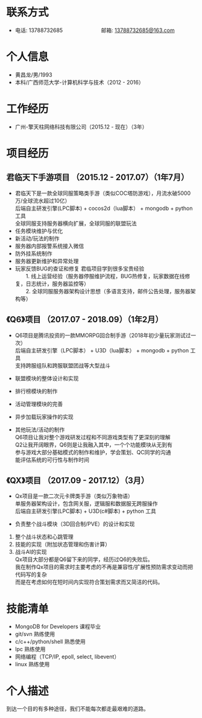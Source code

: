 # 联系方式
- 电话: 13788732685　　　　　　　 邮箱: 13788732685@163.com

# 个人信息
- 黄昌龙/男/1993
- 本科/广西师范大学-计算机科学与技术（2012 - 2016）

# 工作经历
- 广州-擎天柱网络科技有限公司（2015.12 - 现在）（3年）

# 项目经历

## 君临天下手游项目 （2015.12 - 2017.07）（1年7月）
- 君临天下是一款全球同服策略类手游（类似COC塔防游戏），月流水破5000万/全球流水超过10亿）
  <br/>后端自主研发引擎(LPC脚本) + cocos2d（lua脚本） + mongodb + python 工具
  <br/>全球同服支持服务器横向扩展，全球同服的联盟玩法
- 任务模块维护与优化
- 新活动/玩法的制作
- 服务器内部报警系统接入微信
- 防外挂系统制作
- 服务器更新维护和异常处理
- 玩家反馈BUG的查证和修复
君临项目学到很多宝贵经验
<br/>　　1. 线上运营经验（服务器停服维护流程，BUG热修复，玩家数据在线修复，日志统计，服务器监控等）  
　　2. 全球同服服务器架构设计思想（多语言支持，邮件公告处理，服务器架构等）</br>

## 《Q6》项目 （2017.07 - 2018.09）（1年2月）
- Q6项目是腾讯投资的一款MMORPG回合制手游（2018年初少量玩家测试过一次）
  <br/>后端自主研发引擎（LPC脚本） + U3D（lua脚本） + mongodb + python 工具
  <br/>支持跨服组队和跨服联盟团战等大型战斗

- 联盟模块的整体设计和实现
- 排行榜模块的制作
- 活动管理模块的完善
- 异步加载玩家操作的实现
- 其他玩法/活动的制作
<br/>Q6项目让我对整个游戏研发过程和不同游戏类型有了更深刻的理解
<br/>Q2让我开阔眼界，Q6则是让我融入其中，一个个功能模块从无到有 
<br/>参与游戏大部分基础模式的制作和维护，学会策划、QC同学的沟通
<br/>能评估系统的可行性与制作时间

## 《QX》项目 （2017.09 - 2017.12）（3月）
- Qx项目是一款二次元卡牌类手游（类似万象物语）
  <br/>单服务器架构设计，包含网关服，逻辑服和数据服无跨服操作
  <br/>后端自主研发引擎(LPC脚本) + U3D(c#脚本) + python 工具

- 负责整个战斗模块（3D回合制/PVE）的设计和实现
1. 整个战斗状态和心跳管理
2. 技能的实现（附加状态管理和伤害计算）
3. 战斗AI的实现
<br/>Qx项目大部分都是Q6留下来的同学，经历过Q6的失败后。
<br/>我在制作Qx项目的需求时主要考虑的不再是兼容性/扩展性预防需求变动而把代码写的复杂
<br/>而是在考虑如何在短时间内实现符合策划需求而又简洁的代码。

# 技能清单
- MongoDB for Developers 课程毕业
- git/svn 熟练使用
- c/c++/python/shell 熟悉使用
- lpc 熟练使用
- 网络编程（TCP/IP, epoll, select, libevent）
- linux 熟练使用

# 个人描述
到达一个目的有多种途径，我们不能每次都走最艰难的道路。
